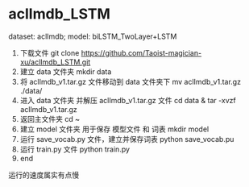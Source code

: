 # aclImdb_LSTM
dataset: aclImdb; model: biLSTM_TwoLayer+LSTM

1. 下载文件
  git clone https://github.com/Taoist-magician-xu/aclImdb_LSTM.git
2. 建立 data 文件夹
  mkdir data
3. 将 aclImdb_v1.tar.gz 文件移动到 data 文件夹下
  mv aclImdb_v1.tar.gz ./data/
4. 进入 data 文件夹 并解压 aclImdb_v1.tar.gz 文件
  cd data & tar -xvzf aclImdb_v1.tar.gz
5. 返回主文件夹
  cd ~
6. 建立 model 文件夹 用于保存 模型文件 和 词表
  mkdir model
7. 运行 save_vocab.py 文件，建立并保存词表
  python save_vocab.pu
8. 运行 train.py 文件
  python train.py
9. end

运行的速度属实有点慢
